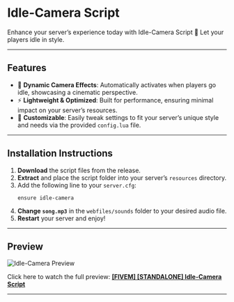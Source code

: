 # Idle-Camera Script

Enhance your server’s experience today with Idle-Camera Script :movie_camera:
Let your players idle in style.

---

## Features

- :camera_flash: **Dynamic Camera Effects**: Automatically activates when players go idle, showcasing a cinematic perspective.
- :zap: **Lightweight & Optimized**: Built for performance, ensuring minimal impact on your server’s resources.
- :wrench: **Customizable**: Easily tweak settings to fit your server’s unique style and needs via the provided `config.lua` file.

---

## Installation Instructions

1. **Download** the script files from the release.
2. **Extract** and place the script folder into your server’s `resources` directory.
3. Add the following line to your `server.cfg`:
   ```plaintext
   ensure idle-camera
   ```
4. **Change `song.mp3`** in the `webfiles/sounds` folder to your desired audio file.
5. **Restart** your server and enjoy!

---

## Preview

![Idle-Camera Preview](https://img.youtube.com/vi/YeT3nOESjaA/0.jpg)

Click here to watch the full preview:
[**[FIVEM] [STANDALONE] Idle-Camera Script**](https://www.youtube.com/watch?v=YeT3nOESjaA)

---
